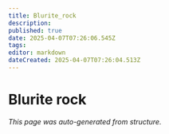 ```yaml
---
title: Blurite_rock
description: 
published: true
date: 2025-04-07T07:26:06.545Z
tags: 
editor: markdown
dateCreated: 2025-04-07T07:26:04.513Z
---
```


# Blurite rock

*This page was auto-generated from structure.*